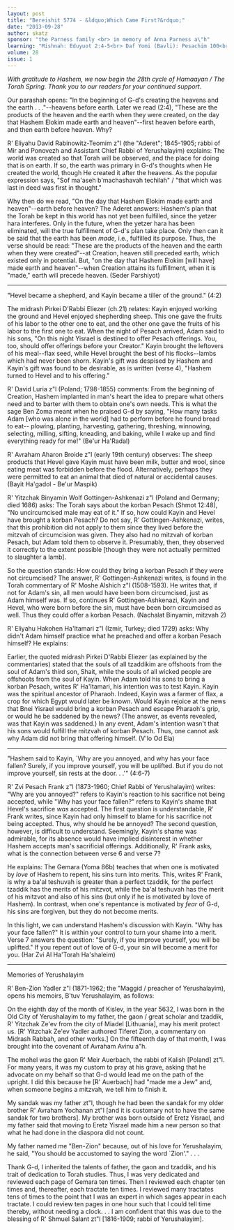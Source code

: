 ```yaml
---
layout: post
title: "Bereishit 5774 - &ldquo;Which Came First?&rdquo;"
date: "2013-09-28"
author: skatz
sponsor: "the Parness family <br> in memory of Anna Parness a\"h"
learning: "Mishnah: Eduyuot 2:4-5<br> Daf Yomi (Bavli): Pesachim 100<br> Halachah: Mishnah Berurah 305:9-11"
volume: 28
issue: 1
---
```


*With gratitude to Hashem, we now begin  the 28th cycle of Hamaayan / The Torah Spring.  Thank you to our readers for your continued support.*


Our parashah opens: "In the beginning of G-d's creating the heavens and the earth . . ."--heavens before earth. Later we read (2:4), "These are the products of the heaven and the earth when they were created, on the day that Hashem Elokim made earth and heaven"--first heaven before earth, and then earth before heaven. Why?

R' Eliyahu David Rabinowitz-Teomim z"l (the "Aderet"; 1845-1905; rabbi of Mir and Ponovezh and Assistant Chief Rabbi of Yerushalayim) explains: The world was created so that Torah will be observed, and the place for doing that is on earth. If so, the earth was primary in G-d's thoughts when He created the world, though He created it after the heavens. As the popular expression says, "Sof ma'aseh b'machashavah techilah" / "that which was last in deed was first in thought."

Why then do we read, "On the day that Hashem Elokim made earth and heaven"--earth before heaven? The Aderet answers: Hashem's plan that the Torah be kept in this world has not yet been fulfilled, since the yetzer hara interferes. Only in the future, when the yetzer hara has been eliminated, will the true fulfillment of G-d's plan take place. Only then can it be said that the earth has been *made,* i.e., fulfilled its purpose. Thus, the verse should be read: "These are the products of the heaven and the earth when they were created"--at Creation, heaven still preceded earth, which existed only in potential. But, "on the day that Hashem Elokim \[will have\] made earth and heaven"--when Creation attains its fulfillment, when it is "made," earth will precede heaven. (Seder Parshiyot)

********

"Hevel became a shepherd, and Kayin became a tiller of the  ground." (4:2)

The midrash Pirkei D'Rabbi Eliezer (ch.21) relates: Kayin enjoyed working the ground and Hevel enjoyed shepherding sheep. This one gave the fruits of his labor to the other one to eat, and the other one gave the fruits of his labor to the first one to eat. When the night of Pesach arrived, Adam said to his sons, "On this night Yisrael is destined to offer Pesach offerings. You, too, should offer offerings before your Creator." Kayin brought the leftovers of his meal--flax seed, while Hevel brought the best of his flocks--lambs which had never been shorn. Kayin's gift was despised by Hashem and Kayin's gift was found to be desirable, as is written (verse 4), "Hashem turned to Hevel and to his offering."

R' David Luria z"l (Poland; 1798-1855) comments: From the beginning of Creation, Hashem implanted in man's heart the idea to prepare what others need and to barter with them to obtain one's own needs. This is what the sage Ben Zoma meant when he praised G-d by saying, "How many tasks Adam \[who was alone in the world\] had to perform before he found bread to eat-- plowing, planting, harvesting, gathering, threshing, winnowing, selecting, milling, sifting, kneading, and baking, while I wake up and find everything ready for me!" (Be'ur Ha'Radal)

R' Avraham Aharon Broide z"l (early 19th century) observes: The sheep products that Hevel gave Kayin must have been milk, butter and wool, since eating meat was forbidden before the flood. Alternatively, perhaps they were permitted to eat an animal that died of natural or accidental causes. (Bayit Ha'gadol - Be'ur Maspik)

R' Yitzchak Binyamin Wolf Gottingen-Ashkenazi z"l (Poland and Germany; died 1686) asks: The Torah says about the korban Pesach (Shmot 12:48), "No uncircumcised male may eat of it." If so, how could Kayin and Hevel have brought a korban Pesach? Do not say, R' Gottingen-Ashkenazi, writes, that this prohibition did not apply to them since they lived before the mitzvah of circumcision was given. They also had no mitzvah of korban Pesach, but Adam told them to observe it. Presumably, then, they observed it correctly to the extent possible \[though they were not actually permitted to slaughter a lamb\].

So the question stands: How could they bring a korban Pesach if they were not circumcised? The answer, R' Gottingen-Ashkenazi writes, is found in the Torah commentary of R' Moshe Alshich z"l (1508-1593). He writes that, if not for Adam's sin, all men would have been born circumcised, just as Adam himself was. If so, continues R' Gottingen-Ashkenazi, Kayin and Hevel, who were born before the sin, must have been born circumcised as well. Thus they could offer a korban Pesach. (Nachalat Binyamin, mitzvah 2)

R' Eliyahu Hakohen Ha'Itamari z"l (Izmir, Turkey; died 1729) asks: Why didn't Adam himself practice what he preached and offer a korban Pesach himself? He explains:

Earlier, the quoted midrash Pirkei D'Rabbi Eliezer (as explained by the commentaries) stated that the souls of all tzaddikim are offshoots from the soul of Adam's third son, Shait, while the souls of all wicked people are offshoots from the soul of Kayin. When Adam told his sons to bring a korban Pesach, writes R' Ha'Itamari, his intention was to test Kayin. Kayin was the spiritual ancestor of Pharaoh. Indeed, Kayin was a farmer of flax, a crop for which Egypt would later be known. Would Kayin rejoice at the news that Bnei Yisrael would bring a korban Pesach and escape Pharaoh's grip, or would he be saddened by the news? (The answer, as events revealed, was that Kayin was saddened.) In any event, Adam's intention wasn't that his sons would fulfill the mitzvah of korban Pesach. Thus, one cannot ask why Adam did not bring that offering himself. (V'lo Od Ela)

********

"Hashem said to Kayin, `Why are you annoyed, and why has your  face fallen? Surely, if you improve yourself, you will be  uplifted. But if you do not improve yourself, sin rests at the  door. . .'" (4:6-7)

R' Zvi Pesach Frank z"l (1873-1960; Chief Rabbi of Yerushalayim) writes: "Why are you annoyed?" refers to Kayin's reaction to his sacrifice not being accepted, while "Why has your face fallen?" refers to Kayin's shame that Hevel's sacrifice *was* accepted. The first question is understandable, R' Frank writes, since Kayin had only himself to blame for his sacrifice not being accepted. Thus, why should he be annoyed? The second question, however, is difficult to understand. Seemingly, Kayin's shame was admirable, for its absence would have implied disinterest in whether Hashem accepts man's sacrificial offerings. Additionally, R' Frank asks, what is the connection between verse 6 and verse 7?

He explains: The Gemara (Yoma 86b) teaches that when one is motivated by *love* of Hashem to repent, his sins turn into merits. This, writes R' Frank, is why a ba'al teshuvah is greater than a perfect tzaddik, for the perfect tzaddik has the merits of his mitzvot, while the ba'al teshuvah has the merit of his mitzvot and also of his sins (but only if he is motivated by love of Hashem). In contrast, when one's repentance is motivated by *fear* of G-d, his sins are forgiven, but they do not become merits.

In this light, we can understand Hashem's discussion with Kayin. "Why has your face fallen?" It is within your control to turn your shame into a merit. Verse 7 answers the question: "Surely, if you improve yourself, you will be uplifted." If you repent out of love of G-d, your sin will become a merit for you. (Har Zvi Al Ha'Torah Ha'shaleim)

********

Memories of Yerushalayim

R' Ben-Zion Yadler z"l (1871-1962; the "Maggid / preacher of  Yerushalayim), opens his memoirs, B'tuv Yerushalayim, as follows:

On the eighth day of the month of Kislev, in the year 5632, I was born in the Old City of Yerushalayim to my father, the gaon / great scholar and tzaddik, R' Yitzchak Ze'ev from the city of Miadel \[Lithuania\], may his merit protect us. \[R' Yitzchak Ze'ev Yadler authored Tiferet Zion, a commentary on Midrash Rabbah, and other works.\] On the fifteenth day of that month, I was brought into the covenant of Avraham Avinu a"h.

The mohel was the gaon R' Meir Auerbach, the rabbi of Kalish \[Poland\] zt"l. For many years, it was my custom to pray at his grave, asking that he advocate on my behalf so that G-d would lead me on the path of the upright. I did this because he \[R' Auerbach\] had "made me a Jew" and, when someone begins a mitzvah, we tell him to finish it.

My sandak was my father zt"l, though he had been the sandak for my older brother R' Avraham Yochanan zt"l \[and it is customary not to have the same sandak for two brothers\]. My brother was born outside of Eretz Yisrael, and my father said that moving to Eretz Yisrael made him a new person so that what he had done in the diaspora did not count.

My father named me "Ben-Zion" because, out of his love for Yerushalayim, he said, "You should be accustomed to saying the word `Zion'." . . .

Thank G-d, I inherited the talents of father, the gaon and tzaddik, and his trait of dedication to Torah studies. Thus, I was very dedicated and reviewed each page of Gemara ten times. Then I reviewed each chapter ten times and, thereafter, each tractate ten times. I reviewed many tractates tens of times to the point that I was an expert in which sages appear in each tractate. I could review ten pages in one hour such that I could tell time thereby, without needing a clock. . . I am confident that this was due to the blessing of R' Shmuel Salant zt"l \[1816-1909; rabbi of Yerushalayim\].

